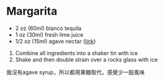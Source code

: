 # Margarita

- 2 oz (60ml) blanco tequila
- 1 oz (30ml) fresh lime juice
- 1/2 oz (15ml) agave nectar ([link](http://amzn.to/29yDX1Z))

1. Combine all ingredients into a shaker tin with ice
2. Shake and then double strain over a rocks glass with ice

我沒有agave syrup，所以都用果糖取代，感覺少一股風味
